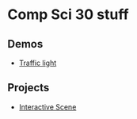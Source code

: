 # Comp Sci 30 stuff

## Demos
- [Traffic light](trafficlight)

## Projects
- [Interactive Scene](scene)